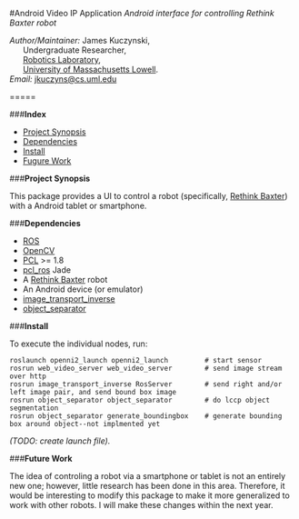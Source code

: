 #Android Video IP Application
*Android interface for controlling Rethink Baxter robot*

*Author/Maintainer:* James Kuczynski,  
&nbsp;&nbsp;&nbsp;&nbsp;&nbsp;&nbsp;Undergraduate Researcher,  
&nbsp;&nbsp;&nbsp;&nbsp;&nbsp;&nbsp;[Robotics Laboratory][5],  
&nbsp;&nbsp;&nbsp;&nbsp;&nbsp;&nbsp;[University of Massachusetts Lowell][4].  
*Email:* jkuczyns@cs.uml.edu

=====


###**Index**

- [Project Synopsis](#project-synopsis)
- [Dependencies](#dependencies)
- [Install](#install)
- [Fugure Work](#future-work)


###**Project Synopsis**

This package provides a UI to control a robot (specifically, [Rethink Baxter][6]) with a Android tablet or smartphone.


###**Dependencies**

- [ROS][1]
- [OpenCV][2]
- [PCL][3] >= 1.8
- [pcl_ros][3] Jade
- A [Rethink Baxter][6] robot
- An Android device (or emulator)
- [image_transport_inverse][7]
- [object_separator][8]


###**Install**

To execute the individual nodes, run:
```
roslaunch openni2_launch openni2_launch         # start sensor
rosrun web_video_server web_video_server        # send image stream over http
rosrun image_transport_inverse RosServer        # send right and/or left image pair, and send bound box image
rosrun object_separator object_separator        # do lccp object segmentation
rosrun object_separator generate_boundingbox    # generate bounding box around object--not implmented yet
```

*(TODO: create launch file).*


###**Future Work**

The idea of controling a robot via a smartphone or tablet is not an entirely new one; however, little research has been done in this area.  Therefore, it would be interesting to modify this package to make it more generalized to work with other robots.  I will make these changes within the next year.


[1]: http://www.ros.org/
[2]: http://opencv.org/
[3]: http://pointclouds.org/
[4]: http://www.uml.edu/
[5]: http://robotics.cs.uml.edu/
[6]: http://www.rethinkrobotics.com/baxter/
[7]: https://github.com/DeepBlue14/image_transport_inverse
[8]: https://github.com/uml-robotics/object_separator


